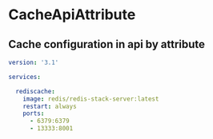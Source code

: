 # CacheApiAttribute
## Cache configuration in api by attribute

```yaml
version: '3.1'

services:

  rediscache:
    image: redis/redis-stack-server:latest
    restart: always
    ports:
      - 6379:6379
      - 13333:8001

```
